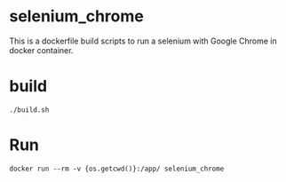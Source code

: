 # selenium_chrome

This is a dockerfile build scripts to run a selenium with Google Chrome in docker container.

# build

```
./build.sh
```

# Run

```
docker run --rm -v {os.getcwd()}:/app/ selenium_chrome
```
